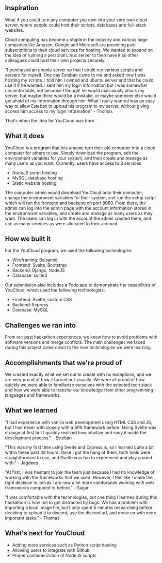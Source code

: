 ## Inspiration

What if you could turn any computer you own into your very own cloud server, where people could host their scripts, databases and full-stack websites.

Cloud computing has become a staple in the industry and various large companies like Amazon, Google and Microsoft are providing paid subscriptions to their cloud services for hosting. We wanted to expand on the idea of running a personal Linux server to then have it so other colleagues could host their own projects securely.

"I purchased an ubuntu server so that I could run various scripts and servers for myself. One day Esteban came to me and asked how I was hosting my scripts. I told him I owned and ubuntu server and that he could use it if he wanted. I sent him my login information but I was somewhat uncomfortable, not because I thought he would maliciously attack my server, but maybe there would be a mistake, or maybe someone else would get ahold of my information through him. What I really wanted was an easy way to allow Esteban to upload his program to my server, without giving access him access to my login information" - Thomas

That's when the idea for YouCloud was born.

## What it does

YouCloud is a program that lets anyone turn their old computer into a cloud computer for others to use. Simply download the program, edit the environment variables for your system, and then create and manage as many users as you want. Currently, users have access to 3 services:

- NodeJS script hosting
- MySQL database hosting
- Static website hosting

The computer admin would download YouCloud onto their computer, change the environment variables for their system, and run the setup script which will run the frontend and backend on port 8080. From there, the admin can log into the admin page with the account information stored in the environment variables, and create and manage as many users as they want. The users can log in with the account the admin created them, and use as many services as were allocated to their account.

## How we built it

For the YouCloud program, we used the following technologies:

- Wireframing: Balsamiq
- Frontend: Svelte, Bootstrap
- Backend: Django, NodeJS
- Database: sqlite3

Our submission also includes a Todo app to demonstrate the capabilities of YouCloud, which used the following technologies:

- Frontend: Svelte, custom CSS
- Backend: Express
- Database: MySQL

## Challenges we ran into

From our past hackathon experiences, we knew how to avoid problems with software versions and merge conflicts. The main challenges we faced during this project came down to the new technologies we were learning.

## Accomplishments that we're proud of

We created exactly what we set out to create with no exceptions, and we are very proud of how it turned out visually. We were all proud of how quickly we were able to familiarize ourselves with the selected tech stack and how we were able to transfer our knowledge from other programming languages and frameworks.

## What we learned

"I had experience with vanilla web development using HTML CSS and JS, but I had never with closely with a SPA framework before. Using Svelte was strange at first but I quickly realized how intuitive and easy it made the development process." - Esteban

"This was my first time using Svelte and Express.js, so I learned quite a bit within these past 48 hours. Once I got the hang of them, both tools were straightforward to use, and Svelte was fun to experiment and play around with." - Jagdeep

"At first, I was hesitant to join the team just because I had no knowledge of working with the frameworks that we used. However, I feel like I made the right decision to join as I am now a lot more comfortable working with web frameworks compared to before." - Sagar

"I was comfortable with the technologies, but one thing I learned during this hackathon is how not to get distracted by bugs. We had a problem with importing a local image file, but I only spent 5 minutes researching before deciding to upload it to discord, use the discord url, and move on with more important tasks." - Thomas

## What's next for YouCloud

- Adding more services such as Python script hosting
- Allowing users to integrate with Github
- Proper containerization of NodeJS scripts
